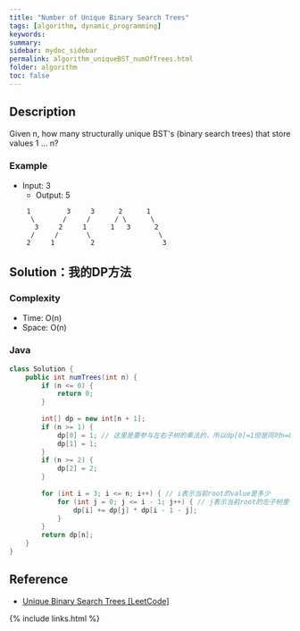 ```yaml
---
title: "Number of Unique Binary Search Trees"
tags: [algorithm, dynamic_programming]
keywords:
summary:
sidebar: mydoc_sidebar
permalink: algorithm_uniqueBST_numOfTrees.html
folder: algorithm
toc: false
---
```


## Description
Given n, how many structurally unique BST's (binary search trees) that store values 1 ... n?

### Example
* Input: 3
  * Output: 5
  ```
   1         3     3      2      1
    \       /     /      / \      \
     3     2     1      1   3      2
    /     /       \                 \
   2     1         2                 3
  ```

## Solution：我的DP方法

### Complexity
* Time: O(n)
* Space: O(n)

### Java
```java
class Solution {
    public int numTrees(int n) {
        if (n <= 0) {
            return 0;
        }
        
        int[] dp = new int[n + 1];
        if (n >= 1) {
            dp[0] = 1; // 这里是要参与左右子树的乘法的，所以dp[0]=1但是同时n=0则return 0
            dp[1] = 1;
        }
        if (n >= 2) {
            dp[2] = 2;
        }
        
        for (int i = 3; i <= n; i++) { // i表示当前root的value是多少
            for (int j = 0; j <= i - 1; j++) { // j表示当前root的左子树里一共有多少个nodes
                dp[i] += dp[j] * dp[i - 1 - j];
            }
        }
        return dp[n];
    }
}
```

## Reference
* [Unique Binary Search Trees [LeetCode]](https://leetcode.com/problems/unique-binary-search-trees/description/)

{% include links.html %}
